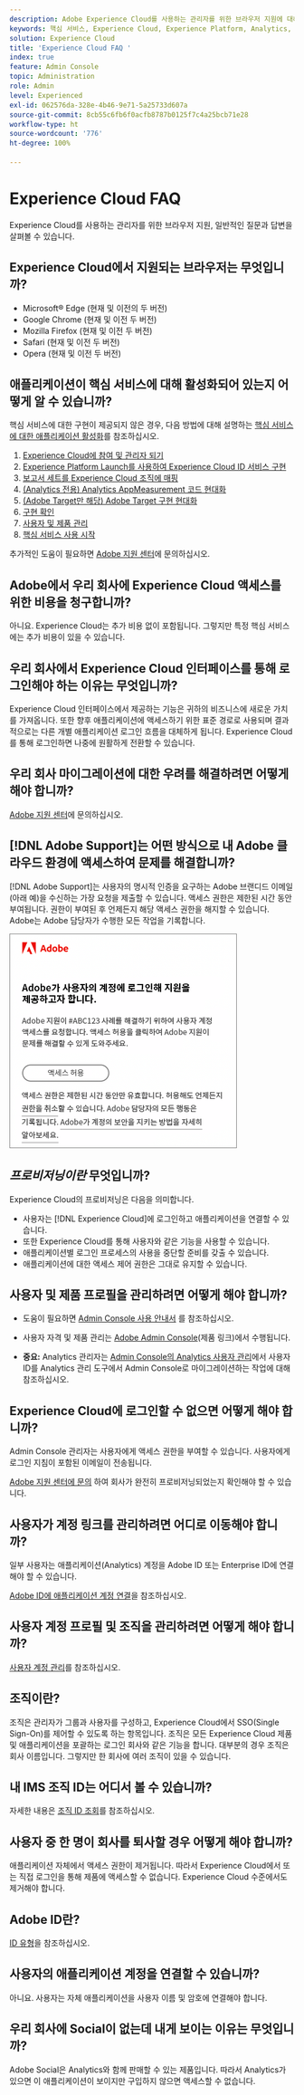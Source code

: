 ```yaml
---
description: Adobe Experience Cloud를 사용하는 관리자를 위한 브라우저 지원에 대해 알아보고, 일반적인 질문에 대한 답변을 얻을 수 있습니다.
keywords: 핵심 서비스, Experience Cloud, Experience Platform, Analytics, Target, 사용자 관리
solution: Experience Cloud
title: 'Experience Cloud FAQ '
index: true
feature: Admin Console
topic: Administration
role: Admin
level: Experienced
exl-id: 062576da-328e-4b46-9e71-5a25733d607a
source-git-commit: 8cb55c6fb6f0acfb8787b0125f7c4a25bcb71e28
workflow-type: ht
source-wordcount: '776'
ht-degree: 100%

---
```


# Experience Cloud FAQ

Experience Cloud를 사용하는 관리자를 위한 브라우저 지원, 일반적인 질문과 답변을 살펴볼 수 있습니다.

## Experience Cloud에서 지원되는 브라우저는 무엇입니까?

* Microsoft® Edge (현재 및 이전의 두 버전)
* Google Chrome (현재 및 이전 두 버전)
* Mozilla Firefox (현재 및 이전 두 버전)
* Safari (현재 및 이전 두 버전)
* Opera (현재 및 이전 두 버전)

## 애플리케이션이 핵심 서비스에 대해 활성화되어 있는지 어떻게 알 수 있습니까?

핵심 서비스에 대한 구현이 제공되지 않은 경우, 다음 방법에 대해 설명하는 [핵심 서비스에 대한 애플리케이션 활성화](core-services.md#concept_07ED1D5C64234E77976E6D572E78FB9C)를 참조하십시오.

1. [Experience Cloud에 참여 및 관리자 되기](core-services.md#section_2423F0BD3DF642658103310EE5EA6154)
1. [Experience Platform Launch를 사용하여 Experience Cloud ID 서비스 구현](https://experienceleague.adobe.com/docs/experience-platform/tags/get-started/quick-start.html?lang=ko-KR)
1. [보고서 세트를 Experience Cloud 조직에 매핑](core-services.md#concept_apg_zq2_rw)
1. [(Analytics 전용) Analytics AppMeasurement 코드 현대화](core-services.md#section_1798D9D0F05C47E29816AC4EEB9A0913)
1. [(Adobe Target만 해당) Adobe Target 구현 현대화](core-services.md#section_C2F4493C7A36406DAE2266B429A4BD24)
1. [구현 확인](core-services.md#section_E641782A0F4F44AF8C9C91216BE330D5)
1. [사용자 및 제품 관리](core-services.md#section_B6E95F4E0E12483CB9DA99CBC0C5A4AF)
1. [핵심 서비스 사용 시작](core-services.md#section_960C06093623462E8EA247B3E97274A1)

추가적인 도움이 필요하면 [Adobe 지원 센터](https://experienceleague.adobe.com/?support-solution=General#support)에 문의하십시오.

## Adobe에서 우리 회사에 Experience Cloud 액세스를 위한 비용을 청구합니까?

아니요. Experience Cloud는 추가 비용 없이 포함됩니다. 그렇지만 특정 핵심 서비스에는 추가 비용이 있을 수 있습니다.

## 우리 회사에서 Experience Cloud 인터페이스를 통해 로그인해야 하는 이유는 무엇입니까?

Experience Cloud 인터페이스에서 제공하는 기능은 귀하의 비즈니스에 새로운 가치를 가져옵니다. 또한 향후 애플리케이션에 액세스하기 위한 표준 경로로 사용되며 결과적으로는 다른 개별 애플리케이션 로그인 흐름을 대체하게 됩니다. Experience Cloud를 통해 로그인하면 나중에 원활하게 전환할 수 있습니다.

## 우리 회사 마이그레이션에 대한 우려를 해결하려면 어떻게 해야 합니까?

[Adobe 지원 센터](https://experienceleague.adobe.com/?support-solution=General#support)에 문의하십시오.

## [!DNL Adobe Support]는 어떤 방식으로 내 Adobe 클라우드 환경에 액세스하여 문제를 해결합니까?

[!DNL Adobe Support]는 사용자의 명시적 인증을 요구하는 Adobe 브랜디드 이메일(아래 예)을 수신하는 가장 요청을 제출할 수 있습니다. 액세스 권한은 제한된 시간 동안 부여됩니다. 권한이 부여된 후 언제든지 해당 액세스 권한을 해지할 수 있습니다. Adobe는 Adobe 담당자가 수행한 모든 작업을 기록합니다.

![Adobe 지원 사례](assets/support-email.png)

## _프로비저닝이란_ 무엇입니까?

Experience Cloud의 프로비저닝은 다음을 의미합니다.

* 사용자는 [!DNL Experience Cloud]에 로그인하고 애플리케이션을 연결할 수 있습니다.
* 또한 Experience Cloud를 통해 사용자와 같은 기능을 사용할 수 있습니다.
* 애플리케이션별 로그인 프로세스의 사용을 중단할 준비를 갖출 수 있습니다.
* 애플리케이션에 대한 액세스 제어 권한은 그대로 유지할 수 있습니다.

## 사용자 및 제품 프로필을 관리하려면 어떻게 해야 합니까?

* 도움이 필요하면 [Admin Console 사용 안내서](https://helpx.adobe.com/kr/enterprise/admin-guide.html) 를 참조하십시오.

* 사용자 자격 및 제품 관리는 [Adobe Admin Console](https://adminconsole.adobe.com/enterprise)(제품 링크)에서 수행됩니다.

* **중요:** Analytics 관리자는 [Admin Console의 Analytics 사용자 관리](https://experienceleague.adobe.com/docs/analytics/admin/user-product-management/migrate-users/c-migration-tool.html?lang=ko-KR)에서 사용자 ID를 Analytics 관리 도구에서 Admin Console로 마이그레이션하는 작업에 대해 참조하십시오.

## Experience Cloud에 로그인할 수 없으면 어떻게 해야 합니까?

Admin Console 관리자는 사용자에게 액세스 권한을 부여할 수 있습니다. 사용자에게 로그인 지침이 포함된 이메일이 전송됩니다.

[Adobe 지원 센터에 문의](https://experienceleague.adobe.com/?support-solution=General#support) 하여 회사가 완전히 프로비저닝되었는지 확인해야 할 수 있습니다.

## 사용자가 계정 링크를 관리하려면 어디로 이동해야 합니까?

일부 사용자는 애플리케이션(Analytics) 계정을 Adobe ID 또는 Enterprise ID에 연결해야 할 수 있습니다.

[Adobe ID에 애플리케이션 계정 연결](organizations.md#task_FD389E78640848919E247AC5E95B8369)을 참조하십시오.

## 사용자 계정 프로필 및 조직을 관리하려면 어떻게 해야 합니까?

[사용자 계정 관리](organizations.md#topic_C31CB834F109465A82ED57FF0563B3F1)를 참조하십시오.

## 조직이란?

[](organizations.md) 조직은 관리자가 그룹과 사용자를 구성하고, Experience Cloud에서 SSO(Single Sign-On)를 제어할 수 있도록 하는 항목입니다. 조직은 모든 Experience Cloud 제품 및 애플리케이션을 포괄하는 로그인 회사와 같은 기능을 합니다. 대부분의 경우 조직은 회사 이름입니다. 그렇지만 한 회사에 여러 조직이 있을 수 있습니다.

## 내 IMS 조직 ID는 어디서 볼 수 있습니까?

자세한 내용은 [조직 ID 조회](organizations.md)를 참조하십시오.

## 사용자 중 한 명이 회사를 퇴사할 경우 어떻게 해야 합니까?

애플리케이션 자체에서 액세스 권한이 제거됩니다. 따라서 Experience Cloud에서 또는 직접 로그인을 통해 제품에 액세스할 수 없습니다. Experience Cloud 수준에서도 제거해야 합니다.

## Adobe ID란?

[ID 유형](https://helpx.adobe.com/kr/enterprise/using/identity.html)을 참조하십시오.

## 사용자의 애플리케이션 계정을 연결할 수 있습니까?

아니요. 사용자는 자체 애플리케이션을 사용자 이름 및 암호에 연결해야 합니다.

## 우리 회사에 Social이 없는데 내게 보이는 이유는 무엇입니까?

Adobe Social은 Analytics와 함께 판매할 수 있는 제품입니다. 따라서 Analytics가 있으면 이 애플리케이션이 보이지만 구입하지 않으면 액세스할 수 없습니다.
